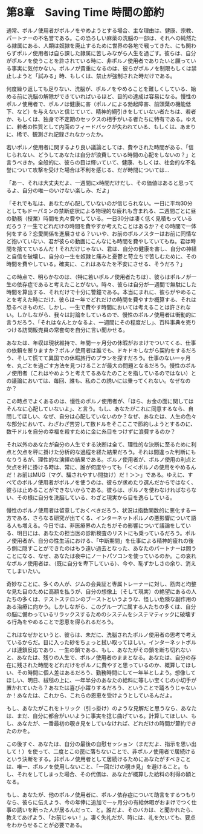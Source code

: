 # 第8章　Saving Time 時間の節約

通常、ポルノ使用者がポルノをやめようとする場合、主な理由は、健康、宗教、パートナーの不名誉である。この恐ろしい麻薬の洗脳の一部は、それへの純然たる隷属にある、人類は奴隷を廃止するために世界の各地で戦ってきた、にも関わらずポルノ使用者は自ら課した隷属に苦しみながら人生を過ごす。彼らは、自分がポルノを使うことを許されている時に、非ポルノ使用者でありたいと願っている事実に気付かない。ポルノが貴重になるのは、彼らがポルノを制限もしくは禁止しようと「試みる」時、もしくは、禁止が強制された時だけである。

何度繰り返しても足りない、洗脳が、ポルノをやめることを難しくしている、始める前に洗脳の解除ができていればいるほど、目的の達成は容易になる。慢性のポルノ使用者で、ポルノは健康に害（ポルノによる勃起障害、前頭葉の機能低下、など）を与えないと信じていて、精神的綱引きをしていない者たちは、若者か、もしくは、独身で不定期のセックスの相手がいる者たちに特有である。ゆえに、若者の性質として内面のフィードバックが失われている、もしくは、あまりに、稀で、観測され記録されなかったか。

若いポルノ使用者に関するより良い議論としては、費やされた時間がある、「信じられない、どうしてあなたは自分が浪費している時間の心配をしないの？」と言うべきか。全般的に、彼らの目は輝いていて、健康、もしくは、社会的な不名誉について攻撃を受けた場合は不利を感じる、だが時間については…

「あー、それは大丈夫だよ、一週間にx時間だけだし、その価値はあると思ってるよ、自分の唯一のいけない楽しみ、だよ」

「それでも私は、あなたが心配していないのが信じられない。一日に平均30分としてもドーパミンの禁断症状による物理的な疲れも含まれる、二週間ごとに昼の勤務（授業）時間を丸々費やしている。一日30分は凄く低く見積もっているだろう？一生でどれだけの時間を費やすか考えたことはあるか？その時間で一体何をする？恋愛関係を進展させる？いいや、お前のポルノスターはお前に同情など抱いていない、君が彼らの動画にこんなにも時間を費やしていてもね。君は時間を捨てているんだ！それだけじゃない、君は、自分の健康を害し、自分の神経と自信を破壊し、自分の一生を奴隷と痛みと憂鬱と苛立ちで苦しむために、その時間を費やしている。確実に、これはあなたを不安にさせる、そうだろ？」

この時点で、明らかなのは、（特に若いポルノ使用者たちは）、彼らはポルノが一生の依存症であると考えたことがない。時々、彼らは自分が一週間で無駄にした時間を算出する、それだけで十分に警鐘である。本当にまれに、彼らがやめることを考えた時にだけ、彼らは一年でどれだけの時間を費やすか概算する、それは恐るべきものだ、しかし、一生で費やす時間においては考えることは許されない。しかしながら、我々は討論をしているので、慢性のポルノ使用者は衝動的に言うだろう、「それはなんとかなるよ、一週間にその程度だし」、百科事典を売りつける訪問販売員の常套句を自分に言い聞かせる。

あなたは、年収は現状維持で、年間一ヶ月分の休暇がおまけでついてくる、仕事の依頼を断りますか？ポルノ使用者は誰でも、ドキドキしながら契約をするだろう、そして慌てて異国での休暇旅行のプランを探すだろう。仕事のない一ヶ月を、丸ごとを過ごす方法を見つけることが最大の問題となるだろう。慢性のポルノ使用者（これはやめようと考えてるあなたのことを指しているのではない）との議論においては、毎回、誰も、私のこの誘いには乗ってくれない。なぜなのか？

この時点でよくあるのは、慢性のポルノ使用者が、「ほら、お金の面に関してはそんなに心配していないよ」、と言う。もし、あなたがこれに同意するなら、自問してほしい、なぜ、自分は心配していないのか？なぜ、あなたは、人生の色々な部分において、わざわざ苦労して数ドルをそこここで節約しようとするのに、数千ドルを自分の幸福を殺すために金に糸目をつけずに浪費するのか？

それ以外のあなたが自分の人生でする決断は全て、理性的な決断に至るために利点と欠点を秤に掛けた分析的な過程を経た結果だろう。それは間違った判断にもなりうるが、理性的な演繹の結果である。ポルノ使用者が、ポルノ使用の利点と欠点を秤に掛ける時は、常に、誰が何度やっても「＜＜ポルノの使用をやめるんだ！お前はMUG（マグ、騙されやすい間抜け）だ！＞＞」である。ゆえに、すべてのポルノ使用者がポルノを使うのは、彼らが求めたり選んだからではなく、彼らは止めることができないからである。彼らは、ポルノを使わなければならない、その様に自分を洗脳している、わざと現実から目を逸らしている。

慢性のポルノ使用者は留意しておくべきだろう、状況は指数関数的に悪化する一方である、さらなる研究が出てくる、インターネットポルノの悪影響について語る人も増える。今日では、非医療界の人たちがその影響について議論をしている、明日には、あなたの担当医の診断検査のリストにも乗っているだろう。ポルノ使用者が、自分の性生活における、「中断期間」を仕事による精神的疲れの後ろ側に隠すことができたのはもう遠い過去となった、あなたのパートナーは問うことになる、なぜ、あなたは夜中にノートパソコンを使っているのか。この哀れなポルノ使用者は、（既に自分を卑下している）、今や、恥ずかしさの余り、消えてしまいたい。

奇妙なことに、多くの人が、ジムの会員証と専属トレーナーに対し、筋肉と均整な見た目のために高額を払うが、自分の想像上（そして現実）の絶望にあるの人たちの多くは、テストステロンのブーストというような、怪しい危険な副作用のある治療に向かう。しかしながら、このグループに属する人たちの多くは、自分の脳に備わっているリラックスするためのシステムをシステマティックに破壊する行為をやめることで恩恵を得られるだろう。

これはなぜかというと、彼らは、未だに、洗脳されたポルノ使用者の思考で考えているからだ。目に入った砂をちょっと拭い取ってほしい。インターネットポルノは連鎖反応であり、一生の鎖である、もし、あなたがその鎖を断ち切れないと、あなたは、残りの人生で、ポルノ使用者のままとなる。あなたは、自分の存在に残された時間をどれだけをポルノに費やすと思っているのか、概算してほしい、その時間に個人差はあるだろう、勤務時間にして一年半としよう。想像してほしい、明日、絨毯の上に、一年半分のあなたの給料に等しい宝くじの小切手が置かれていたら？あなたは喜び小躍りするだろう、ということで踊ろうじゃないか！あなたは、これから、これらの恩恵を受けようとしているんだよ。

もし、あなたがこれをトリック（引っ掛け）のような見解だと思うなら、あなたは、まだ、自分に都合がいいように事実を捻じ曲げている。計算してほしい、もし、あなたが、一番最初の覗き見をしていなければ、どれだけの時間が節約できたのかを。

この後すぐ、あなたは、自分の最後の自慰セッション（まだだよ、指示を思い出して！）を使って、二度とこの罠に落ちないことで、非ポルノ使用者で居続けるという決断をする。非ポルノ使用者として居続けるためにあなたがすべきことは、唯一、ポルノを使用しないこと、「一回だけの覗き見」を避けること。もし、それをしてしまった場合、その代償は、あなたが概算した給料の利得の額となる。

もし、あなたが、他のポルノ使用者に、ポルノ依存症について助言をするつもりなら、彼らに伝えよう、今の年俸に追加で一ヶ月分の有給休暇がおまけでつく仕事の誘いを断った人が居るんだって、と。誰だよ、そのバカは、と聞かれたら、教えてあげよう、「お前じゃい！」。凄く失礼だが、時には、礼を欠いても、要点をわからせることが必要である。